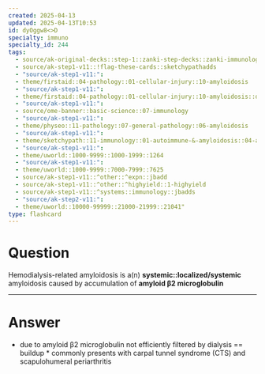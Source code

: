 ```yaml
---
created: 2025-04-13
updated: 2025-04-13T10:53
id: dyOggw8<>D
specialty: immuno
specialty_id: 244
tags:
  - source/ak-original-decks::step-1::zanki-step-decks::zanki-immunology-+-general-pathology::immunology
  - source/ak-step1-v11::!flag-these-cards::sketchypathadds
  - "source/ak-step1-v11:": 
  - theme/firstaid::04-pathology::01-cellular-injury::10-amyloidosis
  - "source/ak-step1-v11:": 
  - theme/firstaid::04-pathology::01-cellular-injury::10-amyloidosis::dialysis-associated-amyloidosis
  - "source/ak-step1-v11:": 
  - source/ome-banner::basic-science::07-immunology
  - "source/ak-step1-v11:": 
  - theme/physeo::11-pathology::07-general-pathology::06-amyloidosis
  - "source/ak-step1-v11:": 
  - theme/sketchypath::11-immunology::01-autoimmune-&-amyloidosis::04-amyloidosis
  - "source/ak-step1-v11:": 
  - theme/uworld::1000-9999::1000-1999::1264
  - "source/ak-step1-v11:": 
  - theme/uworld::1000-9999::7000-7999::7625
  - source/ak-step1-v11::^other::^expn::jbadd
  - source/ak-step1-v11::^other::^highyield::1-highyield
  - source/ak-step1-v11::^systems::immunology::jbadds
  - "source/ak-step2-v11:": 
  - theme/uworld::10000-99999::21000-21999::21041"
type: flashcard
---
```


# Question
Hemodialysis-related amyloidosis is a(n) **systemic::localized/systemic** amyloidosis caused by accumulation of **amyloid β2 microglobulin**

---

# Answer
* due to amyloid β2 microglobulin not efficiently filtered by dialysis == buildup   * commonly presents with carpal tunnel syndrome (CTS) and scapulohumeral periarthritis